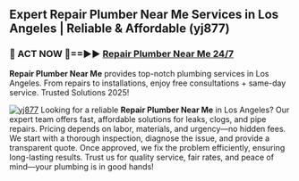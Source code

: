 ## Expert Repair Plumber Near Me Services in Los Angeles | Reliable & Affordable (yj877)  

<h3>🚿 ACT NOW 🌟==►► <a href="https://tinyurl.com/2ne6vx2x" rel="nofollow">Repair Plumber Near Me 24/7</a></h3>

**Repair Plumber Near Me** provides top-notch plumbing services in Los Angeles. From repairs to installations, enjoy free consultations + same-day service. Trusted Solutions 2025!

[![yj877](https://i.imgur.com/4PFF4AK.jpeg)](https://tinyurl.com/2ne6vx2x)
Looking for a reliable **Repair Plumber Near Me** in Los Angeles? Our expert team offers fast, affordable solutions for leaks, clogs, and pipe repairs. Pricing depends on labor, materials, and urgency—no hidden fees. We start with a thorough inspection, diagnose the issue, and provide a transparent quote. Once approved, we fix the problem efficiently, ensuring long-lasting results. Trust us for quality service, fair rates, and peace of mind—your plumbing is in good hands!